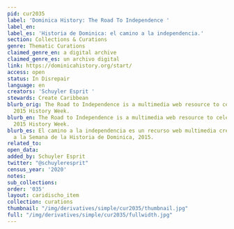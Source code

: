 ```yaml
---
pid: cur2035
label: 'Dominica History: The Road To Independence '
label_en:
label_es: 'Historia de Dominica: el camino a la independencia.'
section: Collections & Curations
genre: Thematic Curations
claimed_genre_en: a digital archive
claimed_genre_es: un archivo digital
link: https://dominicahistory.org/start/
access: open
status: In Disrepair
language: en
creators: 'Schuyler Esprit '
stewards: Create Caribbean
blurb_orig: The Road to Independence is a multimedia web resource to celebrate Dominica’s
  2015 History Week.
blurb_en: The Road to Independence is a multimedia web resource to celebrate Dominica’s
  2015 History Week.
blurb_es: El camino a la independencia es un recurso web multimedia creado en honor
  a la Semana de la Historia de Dominica, 2015.
related_to:
open_data:
added_by: Schuyler Esprit
twitter: "@schuyleresprit"
census_year: '2020'
notes:
sub_collections:
order: '035'
layout: caridischo_item
collection: curations
thumbnail: "/img/derivatives/simple/cur2035/thumbnail.jpg"
full: "/img/derivatives/simple/cur2035/fullwidth.jpg"
---
```

